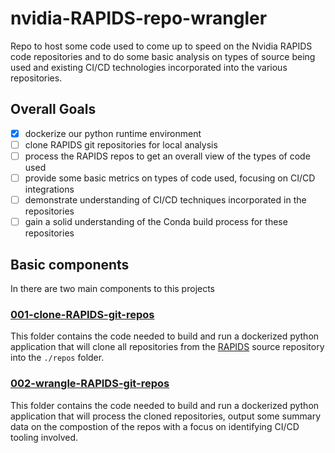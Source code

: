 # nvidia-RAPIDS-repo-wrangler
Repo to host some code used to come up to speed on the Nvidia RAPIDS code repositories and to do some basic analysis on types of source being used and existing CI/CD technologies incorporated into the various repositories.

## Overall Goals

- [X] dockerize our python runtime environment
- [ ] clone RAPIDS git repositories for local analysis
- [ ] process the RAPIDS repos to get an overall view of the types of code used
- [ ] provide some basic metrics on types of code used, focusing on CI/CD integrations
- [ ] demonstrate understanding of CI/CD techniques incorporated in the repositories
- [ ] gain a solid understanding of the Conda build process for these repositories

## Basic components

In there are two main components to this projects

### [001-clone-RAPIDS-git-repos](001~clone-RAPIDS-git-repos)

This folder contains the code needed to build and run a dockerized python application that will clone all repositories from the [RAPIDS](https://github.com/RAPIDSai) source repository into the `./repos` folder.

### [002-wrangle-RAPIDS-git-repos](002-wrangle-RAPIDS-git-repos)

This folder contains the code needed to build and run a dockerized python application that will process the cloned repositories, output some summary data on the compostion of the repos with a focus on identifying CI/CD tooling involved.
